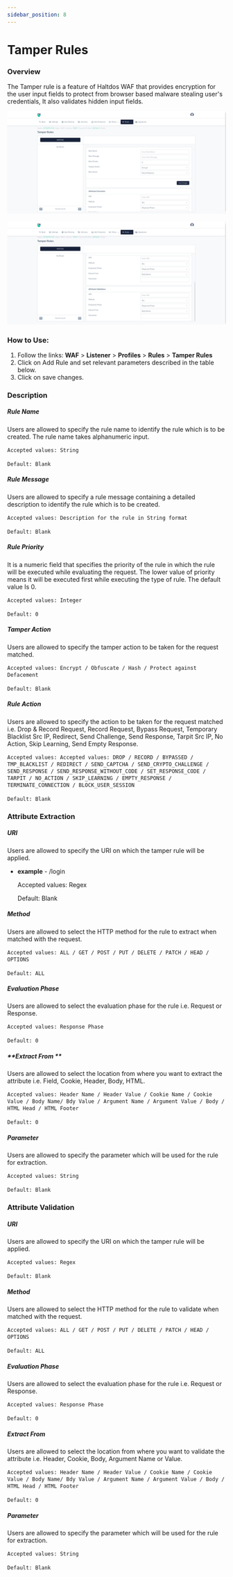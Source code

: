 ```yaml
---
sidebar_position: 8
---
```


# Tamper Rules
   

### Overview
   
The Tamper rule is a feature of Haltdos WAF that provides encryption for the user input fields to protect from browser based malware stealing user's credentials, It also validates hidden input fields.
   
![Tamper Rule](/img/waf/v8/docs/tamperRule1.png)
   
![Tamper Rule](/img/waf/v8/docs/tamperRule2.png)
    
### How to Use:
1. Follow the links: **WAF** > **Listener** >  **Profiles** > **Rules** > **Tamper Rules**
2. Click on Add Rule and set relevant parameters described in the table below.
3. Click on save changes.

### Description 

##### **Rule Name**
Users are allowed to specify the rule name to identify the rule which is to be created. The rule name takes alphanumeric input.

    Accepted values: String

    Default: Blank  

##### **Rule Message**
Users are allowed to specify a rule message containing a detailed description to identify the rule which is to be created.

    Accepted values: Description for the rule in String format

    Default: Blank  

##### **Rule Priority**
It is a numeric field that specifies the priority of the rule in which the rule will be executed while evaluating the request. The lower value of priority means it will be executed first while executing the type of rule. The default value Is 0.

    Accepted values: Integer

    Default: 0  

##### **Tamper Action**
Users are allowed to specify the tamper action to be taken for the request matched.

    Accepted values: Encrypt / Obfuscate / Hash / Protect against Defacement

    Default: Blank 

##### **Rule Action**
Users are allowed to specify the action to be taken for the request matched i.e. Drop & Record Request, Record Request, Bypass Request, Temporary Blacklist Src IP, Redirect, Send Challenge, Send Response, Tarpit Src IP, No Action, Skip Learning, Send Empty Response.

    Accepted values: Accepted values: DROP / RECORD / BYPASSED / TMP_BLACKLIST / REDIRECT / SEND_CAPTCHA / SEND_CRYPTO_CHALLENGE / SEND_RESPONSE / SEND_RESPONSE_WITHOUT_CODE / SET_RESPONSE_CODE / TARPIT / NO_ACTION / SKIP_LEARNING / EMPTY_RESPONSE / TERMINATE_CONNECTION / BLOCK_USER_SESSION

    Default: Blank  

### Attribute Extraction

##### **URI**
Users are allowed to specify the URI on which the tamper rule will be applied.
 - **example** - /login

    Accepted values: Regex

    Default: Blank  

##### **Method**
Users are allowed to select the HTTP method for the rule to extract when matched with the request.

    Accepted values: ALL / GET / POST / PUT / DELETE / PATCH / HEAD / OPTIONS

    Default: ALL  

##### **Evaluation Phase**
Users are allowed to select the evaluation phase for the rule i.e. Request or Response.

    Accepted values: Response Phase

    Default: 0  

##### **Extract From **
Users are allowed to select the location from where you want to extract the attribute i.e. Field, Cookie, Header, Body, HTML.

    Accepted values: Header Name / Header Value / Cookie Name / Cookie Value / Body Name/ Bdy Value / Argument Name / Argument Value / Body / HTML Head / HTML Footer

    Default: 0  

##### **Parameter**
Users are allowed to specify the parameter which will be used for the rule for extraction.

    Accepted values: String

    Default: Blank  

### **Attribute Validation**

##### **URI**
Users are allowed to specify the URI on which the tamper rule will be applied.

    Accepted values: Regex

    Default: Blank  

##### **Method**
Users are allowed to select the HTTP method for the rule to validate when matched with the request.

    Accepted values: ALL / GET / POST / PUT / DELETE / PATCH / HEAD / OPTIONS

    Default: ALL  

##### **Evaluation Phase**

Users are allowed to select the evaluation phase for the rule i.e. Request or Response.

    Accepted values: Response Phase

    Default: 0  

##### **Extract From**
Users are allowed to select the location from where you want to validate the attribute i.e. Header, Cookie, Body, Argument Name or Value.

    Accepted values: Header Name / Header Value / Cookie Name / Cookie Value / Body Name/ Bdy Value / Argument Name / Argument Value / Body / HTML Head / HTML Footer

    Default: 0  

##### **Parameter**

Users are allowed to specify the parameter which will be used for the rule for extraction.

    Accepted values: String

    Default: Blank




